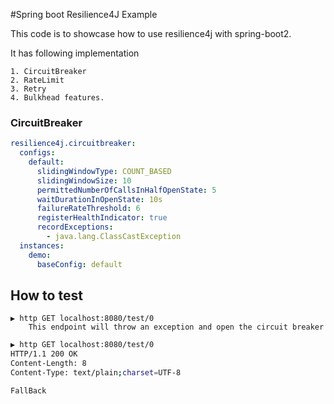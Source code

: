 #Spring boot Resilience4J Example

This code is to showcase how to use resilience4j with spring-boot2.
 
It has following implementation

    1. CircuitBreaker
    2. RateLimit
    3. Retry
    4. Bulkhead features.
    
    

### CircuitBreaker

```yaml
resilience4j.circuitbreaker:
  configs:
    default:
      slidingWindowType: COUNT_BASED
      slidingWindowSize: 10
      permittedNumberOfCallsInHalfOpenState: 5
      waitDurationInOpenState: 10s
      failureRateThreshold: 6
      registerHealthIndicator: true
      recordExceptions:
        - java.lang.ClassCastException
  instances:
    demo:
      baseConfig: default
```

## How to test
    ▶ http GET localhost:8080/test/0
        This endpoint will throw an exception and open the circuit breaker


 ```bash 
 ▶ http GET localhost:8080/test/0
 HTTP/1.1 200 OK
 Content-Length: 8
 Content-Type: text/plain;charset=UTF-8
 
 FallBack
 ```
 
    